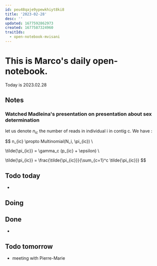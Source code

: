 ```yaml
---
id: peu48qaje9ypewkhiyt8ki8
title: '2023-02-28'
desc: ''
updated: 1677592862973
created: 1677587324960
traitIds:
  - open-notebook-mvisani
---
```

# This is Marco's daily open-notebook.

Today is 2023.02.28


## Notes
### Watched Madleina's presentation on presentation about sex determination
let us denote $n_{ic}$ the number of reads in individual i in contig c. We have :

$$
n_{ic} \propto Multinomial(N_i, \pi_{ic}) \\

\tilde{\pi_{ic}} = \gamma_c (p_{ic} + \epsilon) \\

\tilde{\pi_{ic}} = \frac{\tilde{\pi_{ic}}}{\sum_{c=1}^c \tilde{\pi_{ic}}}
$$



## Todo today
* 

## Doing


## Done
* 


## Todo tomorrow
* meeting with Pierre-Marie
 